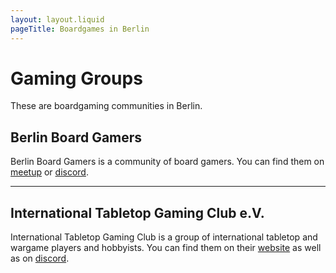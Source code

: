 ```yaml
---
layout: layout.liquid
pageTitle: Boardgames in Berlin
---
```

# Gaming Groups
These are boardgaming communities in Berlin.

## Berlin Board Gamers
Berlin Board Gamers is a community of board gamers. You can find them on [meetup](https://www.meetup.com/de-DE/berlin-board-gamers/) or [discord](https://discord.gg/vPqwsVg).

---

## International Tabletop Gaming Club e.V.

International Tabletop Gaming Club is a group of international tabletop and wargame players and hobbyists. You can find them on their [website](https://tabletopberlin.com) as well as on [discord](https://discord.gg/7ySypJn6ZU).